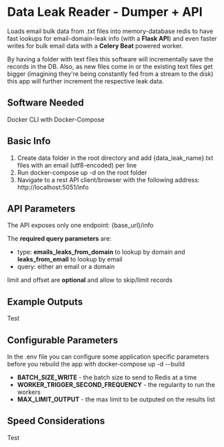 # Data Leak Reader - Dumper + API

Loads email bulk data from .txt files into memory-database redis to have fast lookups for email-domain-leak info (with a **Flask API**) and even faster writes for bulk email data with a **Celery Beat** powered worker.

By having a folder with text files this software will incrementally save the records in the DB. Also, as new files come in or the existing text files get bigger (imagining they're being constantly fed from a stream to the disk) this app will further increment the respective leak data.

## Software Needed

Docker CLI with Docker-Compose

## Basic Info

1. Create data folder in the root directory and add {data_leak_name}.txt files with an email (utf8-encoded) per line
2. Run docker-compose up -d on the root folder
3. Navigate to a rest API client/browser with the following address: http://localhost:5051/info

## API Parameters
The API exposes only one endpoint:
{base_url}/info

The **required query parameters** are:

* type: **emails_leaks_from_domain** to lookup by domain and **leaks_from_email** to lookup by email
* query: either an email or a domain

limit and offset are **optional** and allow to skip/limit records

## Example Outputs

Test


## Configurable Parameters
 In the .env file you can configure some application specific parameters before you rebuild the app with docker-compose up -d --build

 * **BATCH_SIZE_WRITE** - the batch size to send to Redis at a time
 * **WORKER_TRIGGER_SECOND_FREQUENCY** - the regularity to run the workers
 * **MAX_LIMIT_OUTPUT** - the max limit to be outputed on the results list

 ## Speed Considerations

Test